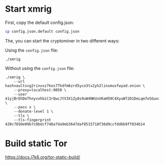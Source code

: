
# Start xmrig
First, copy the default config.json:

```bash
cp config.json.default config.json
```

The, you can start the cryptominer in two different ways:

Using the `config.json` file:
```
./xmrig
```

Without using the `config.json` file:
```
./xmrig \
    --url hashvaultsvg2rinvxz7kos77hdfm6zrd5yco3tx2yh2linsmusfwyad.onion \
    --proxy=localhost:9050 \
    --user 41yjBrEhDeThnyvxhbiC3rQwcJtV3X1Zy8s9uW4NKUxVKaH59C4XyuW72D1DeLqm7oSGunxpu4WgNawx1FqWc1deCAZTauo \
    --pass x \
    --donate-level 1 \
    --tls \
    --tls-fingerprint 420c7850e09b7c0bdcf748a7da9eb3647daf8515718f36d9ccfdd6b9ff834b14
```
# Build static Tor

https://docs.j7k6.org/tor-static-build/
